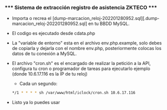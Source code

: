 ### *** Sistema de extracción registro de asistencia ZKTECO  ***

- Importa o recrea el [dump-marcacion_reloj-202201280952.sql][.dump-marcacion_reloj-202201280952.sql] en tu BBDD MySQL.
- El codigo es ejecutado desde cdata.php
- La "variable de entorno" esta en el archivo env.php.example, solo debes de copiarla y dejarla con el nombre env.php, posteriormente colocas los datos de tu conexión a MySQL.
- El archivo "cron.sh" es el encargado de realizar la petición a la API, configura tu cron o programador de tareas para ejecutarlo ejemplo (donde 10.6.17.116 es la IP de tu reloj)
  - Cada un segundo:
    
  ```bash
  */1 * * * * sh /var/www/html/iclock/cron.sh 10.6.17.116
  ```
- Listo ya lo puedes usar
